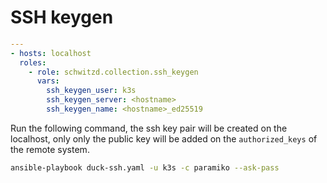 # SSH keygen

```yaml
---
- hosts: localhost
  roles:
    - role: schwitzd.collection.ssh_keygen
      vars:
        ssh_keygen_user: k3s
        ssh_keygen_server: <hostname>
        ssh_keygen_name: <hostname>_ed25519
```

Run the following command, the ssh key pair will be created on the localhost, only only the public key will be added on the `authorized_keys` of the remote system.

```sh
ansible-playbook duck-ssh.yaml -u k3s -c paramiko --ask-pass
```
